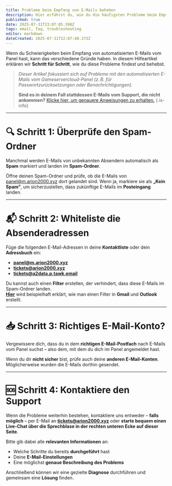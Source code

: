 ```yaml
---
title: Probleme beim Empfang von E-Mails beheben
description: Hier erfährst du, wie du die häufigsten Probleme beim Empfang von E-Mails der Gameservercloud ganz einfach lösen kannst.
published: true
date: 2025-07-31T23:07:05.598Z
tags: email, faq, troubleshooting
editor: markdown
dateCreated: 2025-07-31T22:07:40.373Z
---
```


Wenn du Schwierigkeiten beim Empfang von automatisierten E-Mails vom Panel hast, kann das verschiedene Gründe haben. In diesem Hilfeartikel erklären wir **Schritt für Schritt**, wie du diese Probleme findest und behebst.

> *Dieser Artikel fokussiert sich auf Probleme mit den automatisierten E-Mails vom Gameservercloud-Panel (z. B. für Passwortzurücksetzungen oder Benachrichtigungen).*
>
> **Sind es in deinem Fall stattdessen E-Mails vom Support, die nicht ankommen?** [Klicke hier, um genauere Anweisungen zu erhalten.](https://arion2000.tawk.help/article/64be6e3954d1b209d02369c2 "Klicke hier, um den dazugehörigen Artikel im arion2000.xyz Support-Center unter arion2000.tawk.help zu öffnen")
{.is-info}

---

# 🔍 Schritt 1: Überprüfe den Spam-Ordner

Manchmal werden E-Mails von unbekannten Absendern automatisch als **Spam** markiert und landen im **Spam-Ordner**.

Öffne deinen Spam-Ordner und prüfe, ob die E-Mails von <panel@m.arion2000.xyz> dort gelandet sind. Wenn ja, markiere sie als **„Kein Spam“**, um sicherzustellen, dass zukünftige E-Mails im **Posteingang** landen.

---

# 📬 Schritt 2: Whiteliste die Absenderadressen

Füge die folgenden E-Mail-Adressen in deine **Kontaktliste** oder dein **Adressbuch** ein:

- **<panel@m.arion2000.xyz>**
- **<tickets@arion2000.xyz>**
- **<tickets@a2data.p.tawk.email>**

Du kannst auch einen **Filter** erstellen, der verhindert, dass diese E-Mails im Spam-Ordner landen.  
[**Hier**](https://arion2000.tawk.help/article/64be6e3954d1b209d02369c2#:~:text=Outlook "Klicke hier, um den dazugehörigen Artikel im arion2000.xyz Support-Center unter arion2000.tawk.help zu öffnen") wird beispielhaft erklärt, wie man einen Filter in **Gmail** und **Outlook** erstellt.

---

# 📥 Schritt 3: Richtiges E-Mail-Konto?

Vergewissere dich, dass du in dem **richtigen E-Mail-Postfach** nach E-Mails vom Panel suchst – also dem, mit dem du dich im Panel angemeldet hast.

Wenn du dir **nicht sicher** bist, prüfe auch deine **anderen E-Mail-Konten**. Möglicherweise wurden die E-Mails dorthin gesendet.

---

# 🆘 Schritt 4: Kontaktiere den Support

Wenn die Probleme weiterhin bestehen, kontaktiere uns entweder – **falls möglich** – per E-Mail an **<tickets@arion2000.xyz>**
oder **starte bequem einen Live-Chat über die Sprechblase in der rechten unteren Ecke auf dieser Seite**.

Bitte gib dabei alle **relevanten Informationen** an:

- Welche Schritte du bereits **durchgeführt** hast
- Deine **E-Mail-Einstellungen**
- Eine möglichst **genaue Beschreibung des Problems**

Anschließend können wir eine gezielte **Diagnose** durchführen und gemeinsam eine **Lösung** finden.
